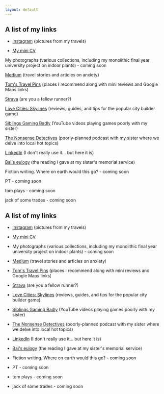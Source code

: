 ```yaml
---
layout: default
---
```


## A list of my links

- [Instagram](https://www.instagram.com/tomwbond/) (pictures from my travels)

- [My mini CV](https://tombond.uk/)

My photographs (various collections, including my monolithic final year university project on indoor plants) - coming soon

[Medium](https://medium.com/@tomwbond) (travel stories and articles on anxiety)

[Tom's Travel Pins](https://tomwbond.github.io/pins/) (places I recommend along with mini reviews and Google Maps links)

[Strava](https://www.strava.com/athletes/8772755) (are you a fellow runner?)

[Love Cities: Skylines](https://www.lovecitiesskylines.com/) (reviews, guides, and tips for the popular city builder game)

[Siblings Gaming Badly](https://www.youtube.com/@SiblingsGamingBadly) (YouTube videos playing games poorly with my sister)

[The Nonsense Detectives](https://podcasters.spotify.com/pod/show/nonsensedetectives/episodes/Local-issues-under-the-microscope-e2hu6oo) (poorly-planned podcast with my sister where we delve into local hot topics)

[LinkedIn](https://www.linkedin.com/in/tomwbond/) (I don't really use it... but here it is)

[Bai's eulogy](https://tomwbond.github.io/bai/) (the reading I gave at my sister's memorial service)

Fiction writing. Where on earth would this go? - coming soon

PT - coming soon

tom plays - coming soon

jack of some trades - coming soon





## A list of my links

- [Instagram](https://www.instagram.com/tomwbond/) (pictures from my travels)

- [My mini CV](https://tombond.uk/)

- My photographs (various collections, including my monolithic final year university project on indoor plants) - coming soon

- [Medium](https://medium.com/@tomwbond) (travel stories and articles on anxiety)

- [Tom's Travel Pins](https://tomwbond.github.io/pins/) (places I recommend along with mini reviews and Google Maps links)

- [Strava](https://www.strava.com/athletes/8772755) (are you a fellow runner?)

- [Love Cities: Skylines](https://www.lovecitiesskylines.com/) (reviews, guides, and tips for the popular city builder game)

- [Siblings Gaming Badly](https://www.youtube.com/@SiblingsGamingBadly) (YouTube videos playing games poorly with my sister)

- [The Nonsense Detectives](https://podcasters.spotify.com/pod/show/nonsensedetectives/episodes/Local-issues-under-the-microscope-e2hu6oo) (poorly-planned podcast with my sister where we delve into local hot topics)

- [LinkedIn](https://www.linkedin.com/in/tomwbond/) (I don't really use it... but here it is)

- [Bai's eulogy](https://tomwbond.github.io/bai/) (the reading I gave at my sister's memorial service)

- Fiction writing. Where on earth would this go? - coming soon

- PT - coming soon

- tom plays - coming soon

- jack of some trades - coming soon
